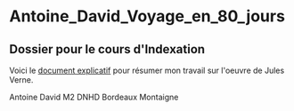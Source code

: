 # Antoine_David_Voyage_en_80_jours

## Dossier pour le cours d'Indexation

Voici le [document explicatif](https://github.com/xXADavid999/Antoine_David_Tour_du_monde_en_80_jours/blob/master/Description_dossier.md) pour résumer mon travail sur l'oeuvre de Jules Verne.

Antoine David
M2 DNHD
Bordeaux Montaigne
